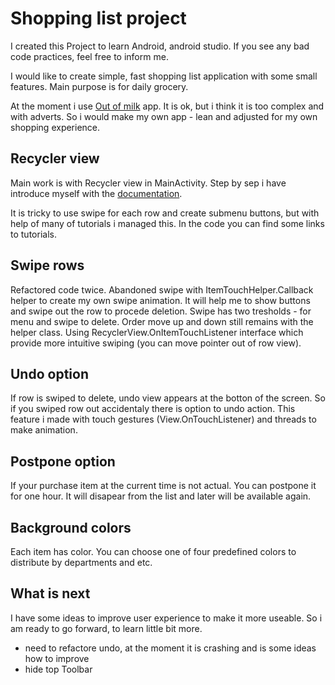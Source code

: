 # Shopping list project

I created this Project to learn Android, android studio. If you see any bad code practices, feel free to inform me.

I would like to create simple, fast shopping list application with some small features. Main purpose is for daily grocery.

At the moment i use [Out of milk](https://play.google.com/store/apps/details?id=com.capigami.outofmilk) app. It is ok, but i 
think it is too complex and with adverts. So i would make my own app - lean and adjusted for my own shopping experience.

## Recycler view

Main work is with Recycler view in MainActivity. Step by sep i have introduce myself with the 
[documentation](https://developer.android.com/guide/topics/ui/layout/recyclerview).

It is tricky to use swipe for each row and create submenu buttons, but with help of many of tutorials i managed this. In the 
code you can find some links to tutorials.

## Swipe rows

Refactored code twice. Abandoned swipe with ItemTouchHelper.Callback helper to create my own swipe animation. It will help me to show
buttons and swipe out the row to procede deletion. Swipe has two tresholds - for menu and swipe to delete. Order move up and
down still remains with the helper class. Using RecyclerView.OnItemTouchListener interface which provide more intuitive
swiping (you can move pointer out of row view).

## Undo option

If row is swiped to delete, undo view appears at the botton of the screen. So if you swiped row out accidentaly there is option 
to undo action. This feature i made with touch gestures (View.OnTouchListener) and threads to make animation.

## Postpone option

If your purchase item at the current time is not actual. You can postpone it for one hour. It will disapear from the list and 
later will be available again.

## Background colors

Each item has color. You can choose one of four predefined colors to distribute by departments and etc.

## What is next

I have some ideas to improve user experience to make it more useable. So i am ready to go forward, to learn little bit more.

- need to refactore undo, at the moment it is crashing and is some ideas how to improve
- hide top Toolbar
